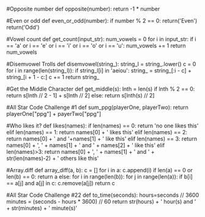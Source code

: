 #Opposite number
def opposite(number):
  return -1 * number


#Even or odd
def even_or_odd(number):
    if number % 2 == 0:
        return('Even')
    return('Odd')


#Vowel count
def get_count(input_str):
    num_vowels = 0
    for i in input_str:
        if i == 'a' or i == 'e' or i == 'i' or i == 'o' or i == 'u':
            num_vowels += 1
    return num_vowels


#Disemvowel Trolls
def disemvowel(string_):
    string_l = string_.lower()
    c = 0
    for i in range(len(string_l)):
        if string_l[i] in 'aeiou':
            string_ = string_[:i - c] + string_[i + 1 - c:]
            c += 1
    return string_


#Get the Middle Character
def get_middle(s):
    lnth = len(s)
    if lnth % 2 == 0:
        return s[lnth // 2 - 1] + s[lnth // 2]
    else:
        return s[lnth(s) // 2]


#All Star Code Challenge #1
def sum_ppg(playerOne, playerTwo):
    return playerOne["ppg"] + payerTwo["ppg"]


#Who likes it?
def likes(names):
    if len(names) == 0:
        return 'no one likes this'
    elif len(names) == 1:
        return names[0] + ' likes this'
    elif len(names) == 2:
        return names[0] + ' and '+names[1] + ' like this'
    elif len(names) == 3:
        return names[0] + ', ' + names[1] + ' and ' + names[2] + ' like this'
    elif len(names)>3:
        return names[0] + ', ' + names[1] + ' and ' + str(len(names)-2) + ' others like this'


#Array.diff
def array_diff(a, b):
    c = []
    for i in a:
        c.append(i)
    if len(a) == 0 or len(b) == 0:
        return a 
    else:
        for i in range(len(b)):
            for j in range(len(a)):
                if b[i] == a[j] and a[j] in c:
                    c.remove(a[j])
        return c


#All Star Code Challenge #22
def to_time(seconds):
    hours=seconds // 3600
    minutes = (seconds - hours * 3600) // 60
    return str(hours) + ' hour(s) and ' + str(minutes) + ' minute(s)'
